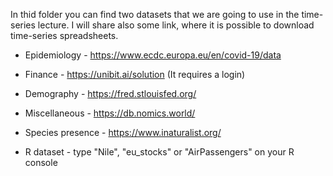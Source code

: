 In thid folder you can find two datasets that we are going to use in the time-series lecture. I will share also some link, where it is possible to download time-series spreadsheets.

- Epidemiology - https://www.ecdc.europa.eu/en/covid-19/data

- Finance - https://unibit.ai/solution (It requires a login)

- Demography - https://fred.stlouisfed.org/

- Miscellaneous - https://db.nomics.world/

- Species presence - https://www.inaturalist.org/

- R dataset - type "Nile", "eu_stocks" or "AirPassengers" on your R console


